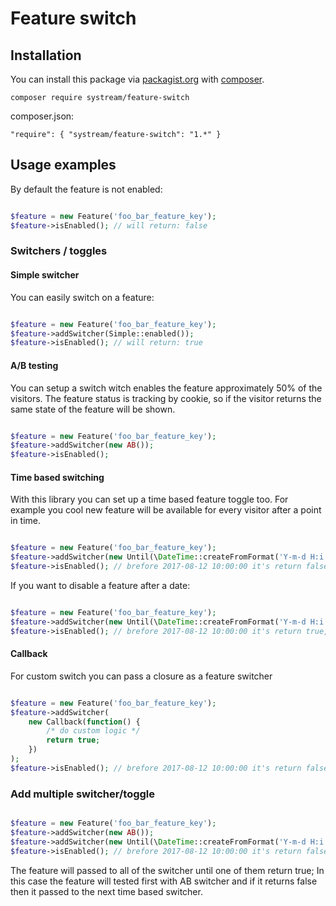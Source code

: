 # Feature switch

## Installation

You can install this package via [packagist.org](https://packagist.org/packages/systream/feature-switch) with [composer](https://getcomposer.org/).

`composer require systream/feature-switch`

composer.json:

`
"require": {
    "systream/feature-switch": "1.*"
}
`

## Usage examples

By default the feature is not enabled:

```php

$feature = new Feature('foo_bar_feature_key');
$feature->isEnabled(); // will return: false

```
### Switchers / toggles

#### Simple switcher

You can easily switch on a feature:

```php

$feature = new Feature('foo_bar_feature_key');
$feature->addSwitcher(Simple::enabled());
$feature->isEnabled(); // will return: true

```

#### A/B testing

You can setup a switch witch enables the feature approximately 50% of the visitors.
The feature status is tracking by cookie, so if the visitor returns the same state of the feature will be shown.

```php

$feature = new Feature('foo_bar_feature_key');
$feature->addSwitcher(new AB());
$feature->isEnabled();

```

#### Time based switching

With this library you can set up a time based feature toggle too.
For example you cool new feature will be available for every visitor after a point in time.

```php

$feature = new Feature('foo_bar_feature_key');
$feature->addSwitcher(new Until(\DateTime::createFromFormat('Y-m-d H:i:s', '2017-08-12 10:00:00')));
$feature->isEnabled(); // brefore 2017-08-12 10:00:00 it's return false, after will return true

```

If you want to disable a feature after a date:

```php

$feature = new Feature('foo_bar_feature_key');
$feature->addSwitcher(new Until(\DateTime::createFromFormat('Y-m-d H:i:s', '2017-08-12 10:00:00'), false));
$feature->isEnabled(); // brefore 2017-08-12 10:00:00 it's return true, after will return false

```

#### Callback

For custom switch you can pass a closure as a feature switcher

```php

$feature = new Feature('foo_bar_feature_key');
$feature->addSwitcher(
	new Callback(function() {
		/* do custom logic */
		return true;
	})
);
$feature->isEnabled(); // brefore 2017-08-12 10:00:00 it's return false, after will return true

```

### Add multiple switcher/toggle

```php

$feature = new Feature('foo_bar_feature_key');
$feature->addSwitcher(new AB());
$feature->addSwitcher(new Until(\DateTime::createFromFormat('Y-m-d H:i:s', '2017-08-12 10:00:00')));
$feature->isEnabled(); // brefore 2017-08-12 10:00:00 it's return false, after will return true

```

The feature will passed to all of the switcher until one of them return true;
In this case the feature will tested first with AB switcher and if it returns false then it passed to the next time based switcher.

